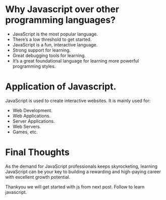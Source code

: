 # Why Javascript over other programming languages?
* JavaScript is the most popular language.<br />
* There’s a low threshold to get started.<br />
* JavaScript is a fun, interactive language.<br />
* Strong support for learning.<br />
* Great debugging tools for learning.<br />
* It’s a great foundational language for learning more powerful programming styles.<br />

# Application of Javascript.
JavaScript is used to create interactive websites. It is mainly used for:
* Web Development.
* Web Applications.
* Server Applications.
* Web Servers.
* Games, etc.

# Final Thoughts
As the demand for JavaScript professionals keeps skyrocketing, learning JavaScript can be your key to building a rewarding and high-paying career with excellent growth potential.

Thankyou we will get started with js  from next post.
Follow to learn javascript.
